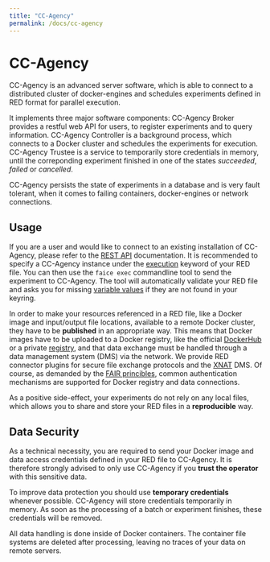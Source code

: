 ```yaml
---
title: "CC-Agency"
permalink: /docs/cc-agency
---
```


# CC-Agency

CC-Agency is an advanced server software, which is able to connect to a distributed cluster of docker-engines and schedules experiments defined in RED format for parallel execution.

It implements three major software components: CC-Agency Broker provides a restful web API for users, to register experiments and to query information. CC-Agency Controller is a background process, which connects to a Docker cluster and schedules the experiments for execution. CC-Agency Trustee is a service to temporarily store credentials in memory, until the correponding experiment finished in one of the states *succeeded*, *failed* or *cancelled*.

CC-Agency persists the state of experiments in a database and is very fault tolerant, when it comes to failing containers, docker-engines or network connections.


## Usage

If you are a user and would like to connect to an existing installation of CC-Agency, please refer to the [REST API](/docs/cc-agency-api) documentation. It is recommended to specify a CC-Agency instance under the [execution](/docs/red-format#execution) keyword of your RED file. You can then use the `faice exec` commandline tool to send the experiment to CC-Agency. The tool will automatically validate your RED file and asks you for missing [variable values](/docs/red-format-protecting-credentials) if they are not found in your keyring.

In order to make your resources referenced in a RED file, like a Docker image and input/output file locations, available to a remote Docker cluster, they have to be **published** in an appropriate way. This means that Docker images have to be uploaded to a Docker registry, like the official [DockerHub](https://hub.docker.com/) or a private [registry](https://docs.docker.com/registry/), and that data exchange must be handled through a data management system (DMS) via the network. We provide RED connector plugins for secure file exchange protocols and the [XNAT](https://www.xnat.org/) DMS. Of course, as demanded by the [FAIR princibles](https://www.force11.org/fairprinciples), common authentication mechanisms are supported for Docker registry and data connections.

As a positive side-effect, your experiments do not rely on any local files, which allows you to share and store your RED files in a **reproducible** way.


## Data Security

As a technical necessity, you are required to send your Docker image and data access credentials defined in your RED file to CC-Agency. It is therefore strongly advised to only use CC-Agency if you **trust the operator** with this sensitive data.

To improve data protection you should use **temporary credentials** whenever possible. CC-Agency will store credentials temporarily in memory. As soon as the processing of a batch or experiment finishes, these credentials will be removed.

All data handling is done inside of Docker containers. The container file systems are deleted after processing, leaving no traces of your data on remote servers.